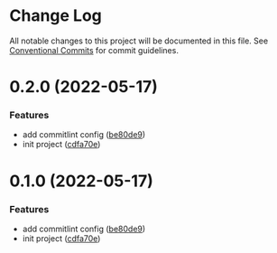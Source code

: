 # Change Log

All notable changes to this project will be documented in this file.
See [Conventional Commits](https://conventionalcommits.org) for commit guidelines.

# 0.2.0 (2022-05-17)


### Features

* add commitlint config ([be80de9](https://github.com/jeft224/ulint/commit/be80de973c3bbab178f660c3f8323f477f27378f))
* init project ([cdfa70e](https://github.com/jeft224/ulint/commit/cdfa70e362e7bd372627b9b35d6c5d73f72a1737))





# 0.1.0 (2022-05-17)


### Features

* add commitlint config ([be80de9](https://github.com/jeft224/ulint/commit/be80de973c3bbab178f660c3f8323f477f27378f))
* init project ([cdfa70e](https://github.com/jeft224/ulint/commit/cdfa70e362e7bd372627b9b35d6c5d73f72a1737))
